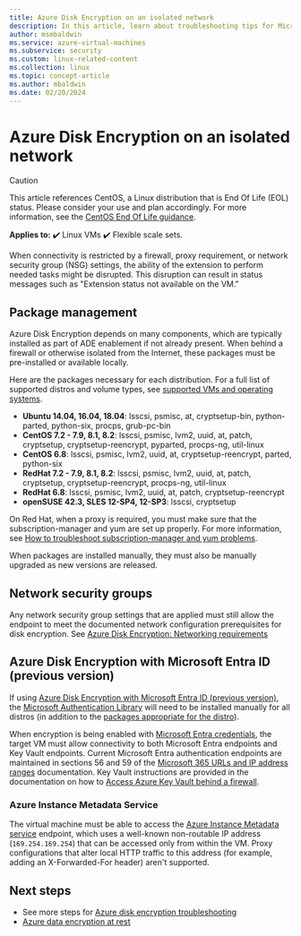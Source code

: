 ```yaml
---
title: Azure Disk Encryption on an isolated network
description: In this article, learn about troubleshooting tips for Microsoft Azure Disk Encryption on Linux VMs.
author: msmbaldwin
ms.service: azure-virtual-machines
ms.subservice: security
ms.custom: linux-related-content
ms.collection: linux
ms.topic: concept-article
ms.author: mbaldwin
ms.date: 02/20/2024
---
```

# Azure Disk Encryption on an isolated network

> [!CAUTION]
> This article references CentOS, a Linux distribution that is End Of Life (EOL) status. Please consider your use and plan accordingly. For more information, see the [CentOS End Of Life guidance](~/articles/virtual-machines/workloads/centos/centos-end-of-life.md).

**Applies to:** :heavy_check_mark: Linux VMs :heavy_check_mark: Flexible scale sets.

When connectivity is restricted by a firewall, proxy requirement, or network security group (NSG) settings, the ability of the extension to perform needed tasks might be disrupted. This disruption can result in status messages such as "Extension status not available on the VM."

## Package management

Azure Disk Encryption depends on many components, which are typically installed as part of ADE enablement if not already present. When behind a firewall or otherwise isolated from the Internet, these packages must be pre-installed or available locally.

Here are the packages necessary for each distribution. For a full list of supported distros and volume types, see [supported VMs and operating systems](disk-encryption-overview.md#supported-vms-and-operating-systems).

- **Ubuntu 14.04, 16.04, 18.04**: lsscsi, psmisc, at, cryptsetup-bin, python-parted, python-six, procps, grub-pc-bin
- **CentOS 7.2 - 7.9, 8.1, 8.2**: lsscsi, psmisc, lvm2, uuid, at, patch, cryptsetup, cryptsetup-reencrypt, pyparted, procps-ng, util-linux
- **CentOS 6.8**: lsscsi, psmisc, lvm2, uuid, at, cryptsetup-reencrypt, parted, python-six
- **RedHat 7.2 - 7.9, 8.1, 8.2**: lsscsi, psmisc, lvm2, uuid, at, patch, cryptsetup, cryptsetup-reencrypt, procps-ng, util-linux
- **RedHat 6.8**: lsscsi, psmisc, lvm2, uuid, at, patch, cryptsetup-reencrypt
- **openSUSE 42.3, SLES 12-SP4, 12-SP3**: lsscsi, cryptsetup

On Red Hat, when a proxy is required, you must make sure that the subscription-manager and yum are set up properly. For more information, see [How to troubleshoot subscription-manager and yum problems](https://access.redhat.com/solutions/189533).  

When packages are installed manually, they must also be manually upgraded as new versions are released.

## Network security groups
Any network security group settings that are applied must still allow the endpoint to meet the documented network configuration prerequisites for disk encryption.  See [Azure Disk Encryption: Networking requirements](disk-encryption-overview.md#networking-requirements)

<a name='azure-disk-encryption-with-azure-ad-previous-version'></a>

## Azure Disk Encryption with Microsoft Entra ID (previous version)

If using [Azure Disk Encryption with Microsoft Entra ID (previous version)](disk-encryption-overview-aad.md), the [Microsoft Authentication Library](/azure/active-directory/develop/msal-overview) will need to be installed manually for all distros (in addition to the [packages appropriate for the distro](#package-management)).

When encryption is being enabled with [Microsoft Entra credentials](disk-encryption-linux-aad.md), the target VM must allow connectivity to both Microsoft Entra endpoints and Key Vault endpoints. Current Microsoft Entra authentication endpoints are maintained in sections 56 and 59 of the [Microsoft 365 URLs and IP address ranges](/microsoft-365/enterprise/urls-and-ip-address-ranges) documentation. Key Vault instructions are provided in the documentation on how to [Access Azure Key Vault behind a firewall](/azure/key-vault/general/access-behind-firewall).

### Azure Instance Metadata Service 

The virtual machine must be able to access the [Azure Instance Metadata service](instance-metadata-service.md) endpoint, which uses a well-known non-routable IP address (`169.254.169.254`) that can be accessed only from within the VM.  Proxy configurations that alter local HTTP traffic to this address (for example, adding an X-Forwarded-For header) aren't supported.

## Next steps

- See more steps for [Azure disk encryption troubleshooting](disk-encryption-troubleshooting.md)
- [Azure data encryption at rest](/azure/security/fundamentals/encryption-atrest)

